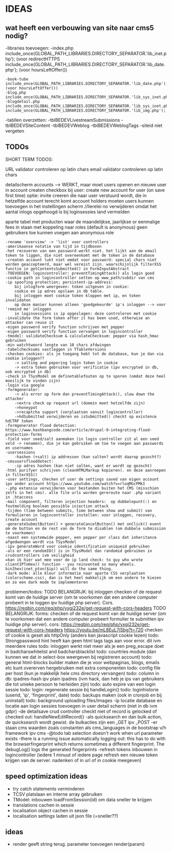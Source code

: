 # IDEAS


## wat heeft een verbouwing van site naar cms5 nodig?
-libraries toevoegen:
 	-index.php
	include_once(GLOBAL_PATH_LIBRARIES.DIRECTORY_SEPARATOR.'lib_inet.php'); (voor redirectHTTPS
	include_once(GLOBAL_PATH_LIBRARIES.DIRECTORY_SEPARATOR.'lib_date.php'); (voor hoursLeftOffer())

	-book-tube
	include_once(GLOBAL_PATH_LIBRARIES.DIRECTORY_SEPARATOR.'lib_date.php'); (voor hoursLeftOffer())
	-blog.php
	include_once(GLOBAL_PATH_LIBRARIES.DIRECTORY_SEPARATOR.'lib_sys_inet.php');		
	-blogdetail.php
	include_once(GLOBAL_PATH_LIBRARIES.DIRECTORY_SEPARATOR.'lib_sys_inet.php');    
	include_once(GLOBAL_PATH_LIBRARIES.DIRECTORY_SEPARATOR.'lib_img.php');    

-tabllen overzetten:
	-tblBEDEVLivestreamSubmissions
	-tblBEDEVSiteContent
	-tblBEDEVWeblog
	-tblBEDEVWeblogTags
-siteid niet vergeten

## TODOs
SHORT TERM TODOS:

URL validator controleren op latin chars
email validator controleren op latin chars

detailscherm accounts --> WERKT, maar moet users openen en nieuwe user in account createn
checkbox bij user: create new account for user (on save first time)
optie: invite creeren die naar user verstuurd wordt, die in hetzelfde account terecht komt
account holders moeten users kunnen toevoegen in het instellingen scherm
//lierelei no verwijderen omdat het aantal inlogs opgehoogd is
bij loginsessies land vermelden


aparte tabel met producten waar de maandelijkse, jaarlijkse or eenmalige fees in staan met koppeling naar roles (default is anonymous)
geen gebruikers toe kunnen voegen aan anonymous role

	-rename 'overview' -> 'list' voor controllers
	-amerikaanse notatie van tijd in tijdboxen
	-het recoveren van een password werkt niet. het lijkt aan de email token te liggen, die niet overeenkomt met de token in de database
	-createn account lukt niet omdat voor password: special chars niet worden geaccepteerd, maar wel vereist zijn. waarschijnlijk filterXSS functie in getContentsSubmitted() in FormInputAbstract
	-TOEVOEGEN: logincontroller: preventTimingAttack() als login goed
	-cookie path in logincontroller setten op www_path/subdir van cms
	-ip spoofing protection; persistent-ip-address: 
		bij inlogform weergeven: token uitgeven in cookie: 
		cookie en ip adres opslaan in db table. 
		bij inloggen moet cookie token kloppen met ip, en token invalidaten
		op deze manier kunnen alleen 'goedgekeurde' ip's inloggen --> voor 'remind me' inloggen
		in loginsessions is ip opgeslagen: deze controleren met cookie
	-invalidate the form token after it has been used, otherwise an attacker can reuse it
	-eigen password verify function schrijven met pepper
	-eigen password verify function vervangen in logincontroller
	-tmodel: validateChecksum & calculateChecksum: pepper via hash_hmac gebruiken
	-min watchtwoord lengte van 10 chars afdwingen
	-tabelchecksums vastleggen in TTableVersions
	-checken cookies: als je toegang hebt tot de database, kun je dan via cookie inloggen?? 
		-> salting and pepering login token in cookie
		-> extra token gebruiken voor verificatie (ipv encrypted in db, ook encrypted in db)
	-check in TSysModel om definetablefouten op te sporen (omdat deze heel moeilijk te vinden zijn)
	-login via google
	-formgenerator: 
		-> als error op form dan preventTimingAttack(), slow down the attacker
		->extra check op request url (domein moet hetzelfde zijn) 
		->honeypot
		->recaptcha support (verplaatsen vanuit logincontroller)
		->hdSubmitted verwijderen en isSubmitted() checkt op existence hdCTRF token
	-formgenerator flood detection: https://www.hashbangcode.com/article/drupal-9-integrating-flood-protection-forms
	-field voor seed/salt aanmaken (in login controller zit al een seed veld -> renamen), die je kan gebruiken om toe te voegen aan passwords en usernames
	-usersessions
		-hashen (+salt) ip addressen (kan salten? wordt daarop gezocht?)
	-cmsusersflooddetect: 
		-ip adres hashen (kan niet salten, want er wordt op gezocht)
	-html purifyer schrijven (cleanHTMLMarkup kopieren). en deze aanroepen in filterXSS()
	-user settings, checken of user de settings saved van eigen account ipv ander account https://www.youtube.com/watch?v=rloqMGcPMkI
	-.php extensie verwijderen voor bestanden buiten het CMS (misschien zelfs in het cms). alle file urls worden gereroute naar .php variant in .htaccess
	-mail component, filteren injection headers:  op dubbelepunt(:) en foutmelding boolean possible injection attack
	-tijden (time between submits, time between show and submit) van formulieren in logincontroller instellen: voor inloggen, recovery, create account
	-generateSubmitButton() + generateCancelButton() met onClick() event om de button en de rest van de form te disablen (om dubbele submission te voorkomen)
	-naast een systemwide pepper, een pepper per class dat inheritance afgedwongen wordt via TSysModel
	-ipv generateWord voor cookie identification uniqueid gebruiken
	-als er een randomID() is in TSysModel dan randomid gebruiken in crudcontrollers ivm veiligheid
	=kan ik hier wat mee voor de ip land check: to guy who wrote clientIPToHex() function - you reinvented so many wheels. bin2hex(inet_pton($ip)) will do the same thing.
	-dark mode: alle kleur informatie naar aparte CSS verplaatsen (colorscheme.css), dan is het heel makkelijk om een andere te kiezen en zo een dark mode te implementeren

 problemen/todos:
TODO BELANGRIJK: bij inloggen checken of de request komt van de huidige server (om te voorkomen dat een andere computer probeert in te loggen ipv huidige php server). Cors. https://reqbin.com/req/php/yxgi232e/get-request-with-cors-headers
TODO BELANGRIJK: forms: checken of de request komt van de huidige server (om te voorkomen dat een andere computer probeert formulier te submitten ipv huidige php server). cors: https://reqbin.com/req/php/yxgi232e/get-request-with-cors-headers
https://youtu.be/mL8EuL7jSbg?t=720 checken of cookie is geset als httpOnly (anders kan javascript cookie lezen)
 todo: Strongpassword hint heeft kan geen html tags tags aan voor error. dit ivm meerdere rules
 todo: inloggen werkt niet meer als je een preg_escape doet in badcharswhitelist and badcharsblacklist
todo: countries module (dan kunnen we dat in select-box weergeven bij registreren account)
todo: general html-blocks builder maken die je voor webpaginas, blogs, emails etc kunt overerven hergebruiken met extra componenten
todo: config file per host (kun je makkelijk hele cms directory vervangen)
todo: column in db: ipadres-hash ipv plain ipadres (ivm hack, dan heb je ips van gebruikers die tot unieke persoon te herleiden zijn)
todo: auto expire van een login sessie
todo: login: regenerate sessie bij handleLogin()
todo: loginhistorie (userid, 'ip', 'fingerprint', date)
todo: backups maken (ook in cronjob en bij uninstall)
todo: background uploading files/images
-ip locatie database en locatie aan login sessies toevoegen in user detail scherm (niet in db ivm gdpr)
-de detailsave crud controller checkt niet of record is gelocked of checked out: handleNewEditRecord()
-als quicksearch en dan bulk action, de quicksearch wordt gewist. de bulkacties zijn een _GET ipv _POST
-er staan cms waarden zoals constanten als cms_languages in de bootstrap v/h framework ipv cms
-@todo tab selection doesn't work when url parameter exists
-there is a running issue automatically logging out: this has to do with the browserfingerprint which returns sometimes a different fingerprint. The debugLog() logs the generated fingerprints
-refresh tokens inbouwen in logincontroller (iedere 1 minuut of iedere page refresh een nieuwe token krijgen van de server. nadenken of in url of in cookie meegeven)


## speed optimization ideas
* try catch statements verminderen
* TCSV platslaan en interne array gebruiken
* TModel: inbouwen loadFromSession(id) om data sneller te krijgen
* translations cachen in sessie
* localisation object cachen in sessie
* localisation settings laden uit json file (=sneller??)

## ideas
* render geeft string terug. parameter toevoegen render(param)

